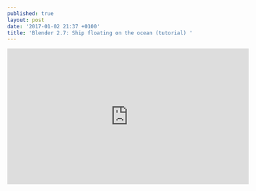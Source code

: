 ```yaml
---
published: true
layout: post
date: '2017-01-02 21:37 +0100'
title: 'Blender 2.7: Ship floating on the ocean (tutorial) '
---
```

<iframe width="560" height="315" src="https://www.youtube.com/embed/sfi7HW8qHAo" frameborder="0" allowfullscreen></iframe>
